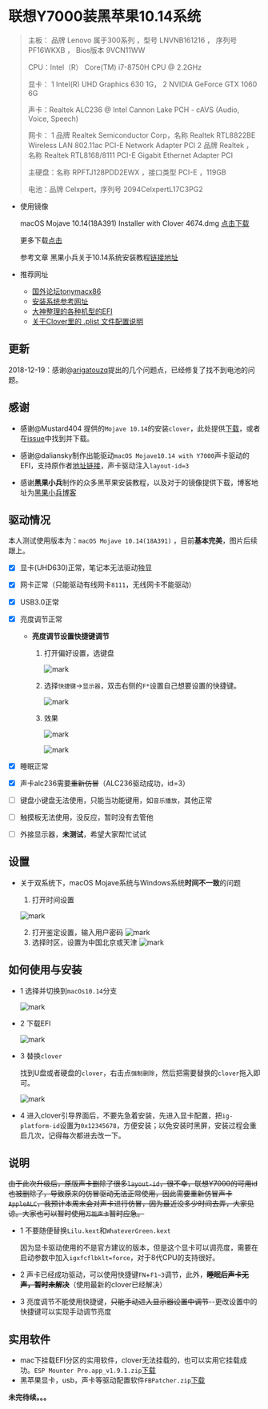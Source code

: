 # 联想Y7000装黑苹果10.14系统

> 主板： 品牌 Lenovo 属于300系列 ，型号 LNVNB161216 ， 序列号 PF16WKXB ， Bios版本 9VCN11WW
>
> CPU：Intel（R） Core(TM) i7-8750H CPU @ 2.2GHz
>
> 显卡： 1 Intel(R) UHD Graphics 630 1G，
> 2 NVIDIA GeForce GTX 1060 6G
>
> 声卡：Realtek ALC236 @ Intel Cannon Lake PCH - cAVS (Audio, Voice, Speech)
>
> 网卡： 1 品牌 Realtek Semiconductor Corp，名称 Realtek RTL8822BE Wireless LAN 802.11ac PCI-E Network Adapter	PCI
> 2 品牌 Realtek ， 名称 Realtek RTL8168/8111 PCI-E Gigabit Ethernet Adapter	PCI
>
> 主硬盘：名称 RPFTJ128PDD2EWX ，接口类型 PCI-E ，119GB
>
> 电池：品牌 Celxpert，序列号 2094CelxpertL17C3PG2

- 使用镜像


  macOS Mojave 10.14(18A391) Installer with Clover 4674.dmg    [点击下载](https://mirrors.dtops.cc/iso/MacOS/daliansky_macos/macOS%20Mojave%2010.14%2818A391%29%20Installer%20with%20Clover%204674.dmg)

  更多下载[点击](https://mirrors.dtops.cc/iso/MacOS/daliansky_macos/)

  参考文章 黑果小兵关于10.14系统安装教程[链接地址](https://blog.daliansky.net/macOS-Mojave-10.14-18A391-official-version-with-Clover-4674-original-image.html)

- 推荐网址

  - [国外论坛tonymacx86](https://github.com/hnie-xwz/EFI/blob/master/www.tonymacx86.com)
  - [安装系统参考网址](https://osx.cx/macos-high-sierra-10-13-xhackintosh-installation-tutorial.html)
  - [大神整理的各种机型的EFI](https://github.com/sqlsec/clover)
  - [关于Clover里的 .plist 文件配置说明](https://clover-wiki.zetam.org/zh-CN/Configuration#Config.plist-%E7%BB%93%E6%9E%84)

## 更新

2018-12-19：感谢@[arigatouzq](https://github.com/arigatouzq)提出的几个问题点，已经修复了找不到电池的问题。

## 感谢

- 感谢@Mustard404 提供的`Mojave 10.14`的安装`clover`，此处提供[下载](https://github.com/hnie-xwz/EFI/files/2513551/EFI.zip)，或者在[issue](https://github.com/hnie-xwz/EFI/issues/7)中找到并下载。

- 感谢@daliansky制作出能驱动`macOS Mojave10.14 with Y7000`声卡驱动的EFI，支持原作者[地址链接](https://github.com/daliansky/Lenovo-Y7000-hackintosh)，声卡驱动注入`layout-id=3`

- 感谢**黑果小兵**制作的众多黑苹果安装教程，以及对于的镜像提供下载，博客地址为[黑果小兵博客](https://blog.daliansky.net/)

## 驱动情况

本人测试使用版本为：`macOS Mojave 10.14(18A391)` ，目前**基本完美**，图片后续跟上。

- [x] 显卡(UHD630)正常，笔记本无法驱动独显

- [x] 网卡正常（只能驱动有线网卡`8111`，无线网卡不能驱动）

- [x] USB3.0正常

- [x] 亮度调节正常

  - **亮度调节设置快捷键调节**

    1. 打开偏好设置，选键盘

       ![mark](http://ph31ipolx.bkt.clouddn.com/blog/181104/gfb073C9GJ.png)

    2. 选择`快捷键`->`显示器`，双击右侧的`F*`设置自己想要设置的快捷键。

       ![mark](http://ph31ipolx.bkt.clouddn.com/blog/181104/i55a5AaaFH.png)

    3. 效果

       ![mark](http://ph31ipolx.bkt.clouddn.com/blog/181104/4keeAf7dHk.png)

       ![mark](http://ph31ipolx.bkt.clouddn.com/blog/181104/hCb2ELGjFG.png)

- [x] 睡眠正常

- [x] 声卡alc236需要~~重新仿冒~~（ALC236驱动成功，id=3）

- [ ] 键盘小键盘无法使用，只能当功能键用，如`音乐播放`，其他正常

- [ ] 触摸板无法使用，没反应，暂时没有去管他

- [ ] 外接显示器，**未测试**，希望大家帮忙试试

## 设置

- 关于双系统下，macOS Mojave系统与Windows系统**时间不一致**的问题

  1. 打开时间设置

  ![mark](http://ph31ipolx.bkt.clouddn.com/blog/181104/8AKIdF2mKB.jpg)

  2. 打开鉴定设置，输入用户密码
     ![mark](http://ph31ipolx.bkt.clouddn.com/blog/181104/BGheD9iJL7.jpg)
  3. 选择时区，设置为中国北京或天津
     ![mark](http://ph31ipolx.bkt.clouddn.com/blog/181104/liKEbmddai.jpg)


## 如何使用与安装

- 1 选择并切换到`macOs10.14`分支

  ![mark](http://ph31ipolx.bkt.clouddn.com/blog/181029/B8eHHI4JhH.png)

- 2 下载EFI

  ![mark](http://ph31ipolx.bkt.clouddn.com/blog/181029/4im272ED4j.png)

- 3 替换`clover`

  找到U盘或者硬盘的`clover`，右击点`强制删除`，然后把需要替换的`clover`拖入即可。

  ![mark](http://ph31ipolx.bkt.clouddn.com/blog/181029/K0FLjjFa8J.png)

- 4 进入clover引导界面后，不要先急着安装，先进入显卡配置，把`ig-platform-id`设置为`0x12345678`，方便安装；以免安装时黑屏，安装过程会重启几次，记得每次都进去改一下。

## 说明

~~由于此次升级后，原版声卡删除了很多`layout-id`，很不幸，联想Y7000的可用id也被删除了，导致原来的仿冒驱动无法正常使用，因此需要重新仿冒声卡`AppleALC`，我预计本周末会对声卡进行仿冒，因为最近没多少时间去弄，大家见谅。大家也可以暂时使用`万能声卡`暂时应急。~~

- 1 不要随便替换`Lilu.kext`和`WhateverGreen.kext`

  因为显卡驱动使用的不是官方建议的版本，但是这个显卡可以调亮度，需要在启动参数中加入`igxfcflbklt=force`，对于8代CPU的支持很好。

- 2 声卡已经成功驱动，可以使用快捷键`FN`+`F1~3`调节，此外，**~~睡眠后声卡无声，暂时未解决~~**（使用最新的clover已经解决）

- 3 亮度调节不能使用快捷键，~~只能手动进入显示器设置中调节~~--更改设置中的快捷键可以实现手动调节亮度

## 实用软件

- mac下挂载EFI分区的实用软件，clover无法挂载的，也可以实用它挂载成功。`ESP Mounter Pro.app_v1.9.1.zip`[下载](http://ph31ipolx.bkt.clouddn.com/ESP%20Mounter%20Pro.app_v1.9.1.zip)
- 黑苹果显卡，usb，声卡等驱动配置软件`FBPatcher.zip`[下载](http://ph31ipolx.bkt.clouddn.com/FBPatcher.zip)



**未完待续。。。**